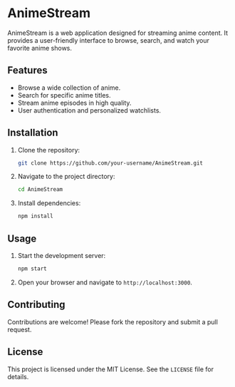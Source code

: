 # AnimeStream

AnimeStream is a web application designed for streaming anime content. It provides a user-friendly interface to browse, search, and watch your favorite anime shows.

## Features

- Browse a wide collection of anime.
- Search for specific anime titles.
- Stream anime episodes in high quality.
- User authentication and personalized watchlists.

## Installation

1. Clone the repository:
   ```bash
   git clone https://github.com/your-username/AnimeStream.git
   ```
2. Navigate to the project directory:
   ```bash
   cd AnimeStream
   ```
3. Install dependencies:
   ```bash
   npm install
   ```

## Usage

1. Start the development server:
   ```bash
   npm start
   ```
2. Open your browser and navigate to `http://localhost:3000`.

## Contributing

Contributions are welcome! Please fork the repository and submit a pull request.

## License

This project is licensed under the MIT License. See the `LICENSE` file for details.

